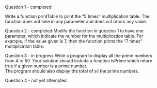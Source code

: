 Question 1 - completed

Write a function printTable to print the “5 times” multiplication table. 
The function does not take in any parameter and does not return any value.

Question 2 - completed
Modify the function in question 1 to have one parameter, which indicate the number for the 
multiplication table. For example, if the value given is 7, then the function prints 
the "7 times" multiplication table.

Question 3 - in progress
Write a program to display all the prime numbers from 4 to 50. Your solution should 
include a function isPrime which return true if a given number is a prime number.  
The program should also display the total of all the prime numbers.

Question 4 - not yet attempted
